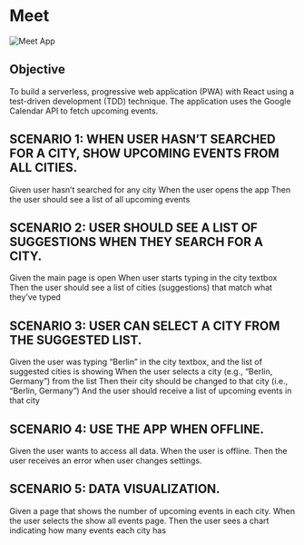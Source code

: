 # Meet

![Meet App](meet/img/meetApp.gif)

## Objective

To build a serverless, progressive web application (PWA) with React using a
test-driven development (TDD) technique. The application uses the Google
Calendar API to fetch upcoming events.

## SCENARIO 1: WHEN USER HASN’T SEARCHED FOR A CITY, SHOW UPCOMING EVENTS FROM ALL CITIES.

Given user hasn’t searched for any city
When the user opens the app
Then the user should see a list of all upcoming events

## SCENARIO 2: USER SHOULD SEE A LIST OF SUGGESTIONS WHEN THEY SEARCH FOR A CITY.

Given the main page is open
When user starts typing in the city textbox
Then the user should see a list of cities (suggestions) that match what they’ve typed

## SCENARIO 3: USER CAN SELECT A CITY FROM THE SUGGESTED LIST.

Given the user was typing “Berlin” in the city textbox, and the list of suggested cities is showing
When the user selects a city (e.g., “Berlin, Germany”) from the list
Then their city should be changed to that city (i.e., “Berlin, Germany”)
And the user should receive a list of upcoming events in that city

## SCENARIO 4: USE THE APP WHEN OFFLINE.

Given the user wants to access all data.
When the user is offline.
Then the user receives an error when user changes settings.

## SCENARIO 5: DATA VISUALIZATION.

Given a page that shows the number of upcoming events in each city.
When the user selects the show all events page.
Then the user sees a chart indicating how many events each city has
